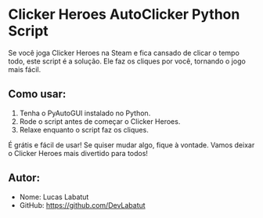 # Clicker Heroes AutoClicker Python Script

Se você joga Clicker Heroes na Steam e fica cansado de clicar o tempo todo, este script é a solução. Ele faz os cliques por você, tornando o jogo mais fácil.

## Como usar:

1. Tenha o PyAutoGUI instalado no Python.
2. Rode o script antes de começar o Clicker Heroes.
3. Relaxe enquanto o script faz os cliques.

É grátis e fácil de usar! Se quiser mudar algo, fique à vontade. Vamos deixar o Clicker Heroes mais divertido para todos!

## Autor:

- Nome: Lucas Labatut
- GitHub: https://github.com/DevLabatut
